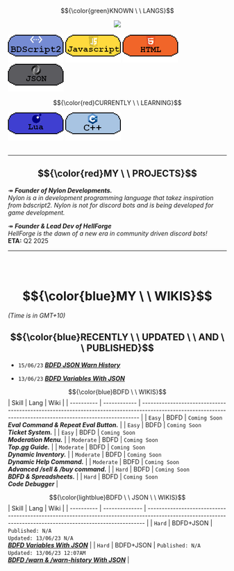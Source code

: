 $${\color{green}KNOWN \ \ LANGS}$$
<p align="center">
  <img src="https://github.com/Koomball/3453532.png"/>
</p>

[![image](3453532.png)](https://github.com/Koomball) [![image](533532532.png)](https://github.com/Koomball) [![image](3532323.png)](https://github.com/Koomball) [![image](432432432.png)](https://github.com/Koomball) <br>

$${\color{red}CURRENTLY \ \ LEARNING}$$

[![image](3532154321.png)](https://github.com/Koomball) [![image](23532532.png)](https://github.com/Koomball) <br>
<br>

---
## $${\color{red}MY \ \ PROJECTS}$$

↠ ***Founder of Nylon Developments.*** <br>
*Nylon is a in development programming language that takez inspiration from bdscript2. Nylon is not for discord bots and is being developed for game development.* <br>

↠ ***Founder & Lead Dev of HellForge*** <br> 
*HellForge is the dawn of a new era in community driven discord bots!* <br>
**ETA:** Q2 2025 <br>  

---
<br>
<br>

# $${\color{blue}MY \ \ WIKIS}$$
*(Time is in GMT+10)* <br>

## $${\color{blue}RECENTLY \ \ UPDATED \ \ AND \ \ PUBLISHED}$$

- `15/06/23` [***BDFD JSON Warn History***](https://github.com/Koomball/BDFD-JSON-Warn-History-Guide)

- `13/06/23` [***BDFD Variables With JSON***](https://github.com/Koomball/BDFD-Variables-With-Json/tree/main)

$${\color{blue}BDFD \ \ WIKIS}$$
| Skill      | Lang         | Wiki                                                                                                                                                             |
| ---------- | ------------ | ----------------------------------------------------------------------------------------------------------------------------------------------------------- |
| `Easy`     | BDFD         | `Coming Soon` <br> ***Eval Command & Repeat Eval Button.***               |
| `Easy`     | BDFD         | `Coming Soon` <br> ***Ticket System.***               |
| `Easy`     | BDFD         | `Coming Soon` <br> ***Moderation Menu.***               |
| `Moderate` | BDFD         | `Coming Soon` <br> ***Top.gg Guide.***               |
| `Moderate` | BDFD         | `Coming Soon` <br> ***Dynamic Inventory.***               |
| `Moderate` | BDFD         | `Coming Soon` <br> ***Dynamic Help Command.***               |
| `Moderate` | BDFD         | `Coming Soon` <br> ***Advanced /sell & /buy command.***               |
| `Hard`     | BDFD         | `Coming Soon` <br> ***BDFD & Spreadsheets.***               |
| `Hard`     | BDFD         | `Coming Soon` <br> ***Code Debugger***               |

$${\color{lightblue}BDFD \ \ JSON \ \ WIKIS}$$
| Skill      | Lang           | Wiki                                                                                                                                                             |
| ---------- | -------------- | ----------------------------------------------------------------------------------------------------------------------------------------------------------- |
| `Hard`     | BDFD+JSON      | `Published: N/A` <br> `Updated: 13/06/23 N/A` <br> [***BDFD Variables With JSON***](https://github.com/Koomball/BDFD-Variables-With-Json/tree/main)              |
| `Hard`     | BDFD+JSON      | `Published: N/A` <br> `Updated: 13/06/23 12:07AM` <br> [***BDFD /warn & /warn-history With JSON***](https://github.com/Koomball/BDFD-JSON-Warn-History-Guide)    |
  
